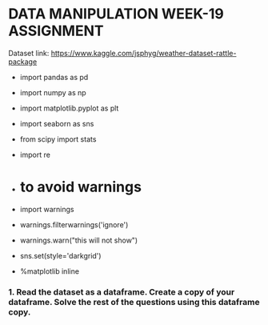 # DATA MANIPULATION WEEK-19 ASSIGNMENT

Dataset link: https://www.kaggle.com/jsphyg/weather-dataset-rattle-package

- import pandas as pd
- import numpy as np
- import matplotlib.pyplot as plt
- import seaborn as sns
- from scipy import stats
- import re

- # to avoid warnings
- import warnings
- warnings.filterwarnings('ignore')
- warnings.warn("this will not show")

- sns.set(style='darkgrid')
- %matplotlib inline

### 1. Read the dataset as a dataframe. Create a copy of your dataframe. Solve the rest of the questions using this dataframe copy.
